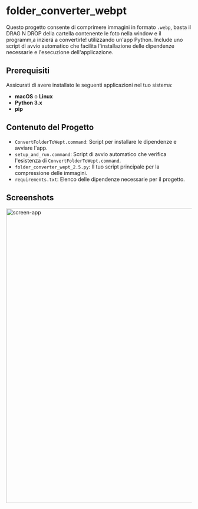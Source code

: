 # folder_converter_webpt
Questo progetto consente di comprimere immagini in formato `.webp`, basta il DRAG N DROP della cartella contenente le foto nella window e il programm,a inzierá a convertirle!  utilizzando un'app Python. Include uno script di avvio automatico che facilita l'installazione delle dipendenze necessarie e l'esecuzione dell'applicazione.

## Prerequisiti

Assicurati di avere installato le seguenti applicazioni nel tuo sistema:

- **macOS** o **Linux**
- **Python 3.x**
- **pip**

## Contenuto del Progetto

- `ConvertFolderToWept.command`: Script per installare le dipendenze e avviare l'app.
- `setup_and_run.command`: Script di avvio automatico che verifica l'esistenza di `ConvertFolderToWept.command`.
- `folder_converter_wept_2.5.py`: Il tuo script principale per la compressione delle immagini.
- `requirements.txt`: Elenco delle dipendenze necessarie per il progetto.

## Screenshots

<img width="800" alt="screen-app" src="https://github.com/user-attachments/assets/86563610-2391-4f82-a79c-6c9448287f88">

